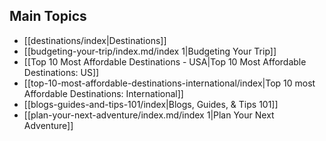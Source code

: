 ## Main Topics
- [[destinations/index|Destinations]]
- [[budgeting-your-trip/index.md/index 1|Budgeting Your Trip]]
- [[Top 10 Most Affordable Destinations - USA|Top 10 Most Affordable Destinations: US]]
- [[top-10-most-affordable-destinations-international/index|Top 10 most Affordable Destinations: International]]
- [[blogs-guides-and-tips-101/index|Blogs, Guides, & Tips 101]]
- [[plan-your-next-adventure/index.md/index 1|Plan Your Next Adventure]]

